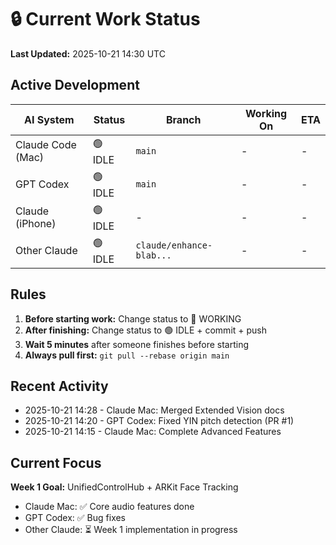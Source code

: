 # 🔒 Current Work Status

**Last Updated:** 2025-10-21 14:30 UTC

## Active Development

| AI System | Status | Branch | Working On | ETA |
|-----------|--------|--------|------------|-----|
| Claude Code (Mac) | 🟢 IDLE | `main` | - | - |
| GPT Codex | 🟢 IDLE | `main` | - | - |
| Claude (iPhone) | 🟢 IDLE | - | - | - |
| Other Claude | 🟢 IDLE | `claude/enhance-blab...` | - | - |

## Rules

1. **Before starting work:** Change status to 🔴 WORKING
2. **After finishing:** Change status to 🟢 IDLE + commit + push
3. **Wait 5 minutes** after someone finishes before starting
4. **Always pull first:** `git pull --rebase origin main`

## Recent Activity

- 2025-10-21 14:28 - Claude Mac: Merged Extended Vision docs
- 2025-10-21 14:20 - GPT Codex: Fixed YIN pitch detection (PR #1)
- 2025-10-21 14:15 - Claude Mac: Complete Advanced Features

## Current Focus

**Week 1 Goal:** UnifiedControlHub + ARKit Face Tracking
- Claude Mac: ✅ Core audio features done
- GPT Codex: ✅ Bug fixes
- Other Claude: ⏳ Week 1 implementation in progress
